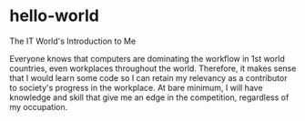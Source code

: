 # hello-world
The IT World's Introduction to Me

Everyone knows that computers are dominating the workflow in 1st world countries, even workplaces throughout the world. Therefore, it makes sense that I would learn some code so I can retain my relevancy as a contributor to society's progress in the workplace. At bare minimum, I will have knowledge and skill that give me an edge in the competition, regardless of my occupation.
